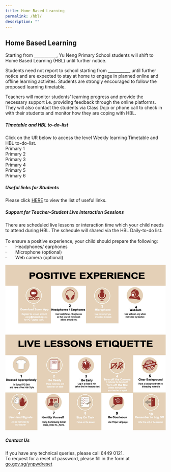 ```yaml
---
title: Home Based Learning
permalink: /hbl/
description: ""
---
```

## Home Based Learning

Starting from ___________, Yu Neng Primary School students will shift to Home Based Learning (HBL) until further notice.<br>

Students need not report to school starting from ___________ until further notice and are expected to stay at home to engage in planned online and offline learning activites. Students are strongly encouraged to follow the proposed learning timetable. <br>

Teachers will monitor students' learning progress and provide the necessary support i.e. providing feedback through the online platforms. They will also contact the students via Class Dojo or phone call to check in with their students and monitor how they are coping with HBL. <br>

##### Timetable and HBL to-do-list<br>
Click on the UR below to access the level Weekly learning Timetable and HBL to-do-list.<br>
Primary 1<br>
Primary 2<br>
Primary 3<br>
Primary 4<br>
Primary 5<br>
Primary 6<br>
##### Useful links for Students
Please click [HERE](https://www.yunengpri.moe.edu.sg/e-learning-platforms/) to view the list of useful links.<br> 
##### Support for Teacher-Student Live Interaction Sessions

There are scheduled live lessons or interaction time which your child needs to attend during HBL. The schedule will shared via the HBL Daily-to-do list.<br><br>
To ensure a positive experience, your child should prepare the following:  
·&nbsp;&nbsp;&nbsp;&nbsp;&nbsp;&nbsp;&nbsp;Headphones/ earphones<br>
·&nbsp;&nbsp;&nbsp;&nbsp;&nbsp;&nbsp;&nbsp;Microphone (optional)<br>
·&nbsp;&nbsp;&nbsp;&nbsp;&nbsp;&nbsp;&nbsp;Web camera (optional)<br>

![/images/live%20lesson%20etiquette%201.png](/images/live%20lesson%20etiquette%201.png)<br>

##### Contact Us
If you have any technical queries, please call 6449 0121.<br>
To request for a reset of password, please fill in the form at [go.gov.sg/ynpwdreset](go.gov.sg/ynpwdreset)<br>
